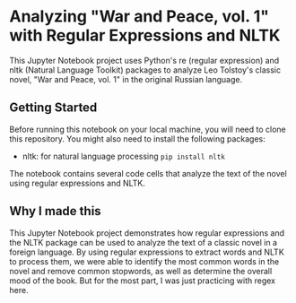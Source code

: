 # Analyzing "War and Peace, vol. 1" with Regular Expressions and NLTK

This Jupyter Notebook project uses Python's re (regular expression) and nltk (Natural Language Toolkit) packages to analyze Leo Tolstoy's classic novel, "War and Peace, vol. 1" in the original Russian language.

## Getting Started

Before running this notebook on your local machine, you will need to clone this repository. You might also need to install the following packages:

-   nltk: for natural language processing `pip install nltk`

The notebook contains several code cells that analyze the text of the novel using regular expressions and NLTK.

## Why I made this

This Jupyter Notebook project demonstrates how regular expressions and the NLTK package can be used to analyze the text of a classic novel in a foreign language. By using regular expressions to extract words and NLTK to process them, we were able to identify the most common words in the novel and remove common stopwords, as well as determine the overall mood of the book. But for the most part, I was just practicing with regex here.
